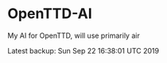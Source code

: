 # OpenTTD-AI
My AI for OpenTTD, will use primarily air

Latest backup: Sun Sep 22 16:38:01 UTC 2019
